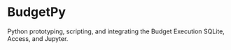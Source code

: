 # BudgetPy
Python prototyping, scripting, and integrating the Budget Execution SQLite, Access, and Jupyter.
